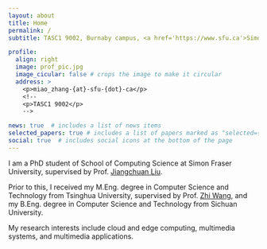 ```yaml
---
layout: about
title: Home
permalink: /
subtitle: TASC1 9002, Burnaby campus, <a href='https://www.sfu.ca'>Simon Feaser University</a>.

profile:
  align: right
  image: prof_pic.jpg
  image_cicular: false # crops the image to make it circular
  address: >
    <p>miao_zhang-{at}-sfu-{dot}-ca</p>
    <!--
    <p>TASC1 9002</p>
    -->

news: true  # includes a list of news items
selected_papers: true # includes a list of papers marked as "selected={true}"
social: true  # includes social icons at the bottom of the page
---
```


I am a PhD student of School of Computing Science at Simon Fraser University, supervised by Prof. [Jiangchuan Liu](https://www2.cs.sfu.ca/~jcliu/). 

Prior to this, I received my M.Eng. degree in Computer Science and Technology from Tsinghua University, supervised by Prof. [Zhi Wang](http://pages.mmlab.top), and my B.Eng. degree in Computer Science and Technology from Sichuan University. 

My research interests include cloud and edge computing, multimedia systems, and multimedia applications.

<!---

Write your biography here. Tell the world about yourself. Link to your favorite [subreddit](http://reddit.com). You can put a picture in, too. The code is already in, just name your picture `prof_pic.jpg` and put it in the `img/` folder.

Put your address / P.O. box / other info right below your picture. You can also disable any these elements by editing `profile` property of the YAML header of your `_pages/about.md`. Edit `_bibliography/papers.bib` and Jekyll will render your [publications page](/al-folio/publications/) automatically.

Link to your social media connections, too. This theme is set up to use [Font Awesome icons](http://fortawesome.github.io/Font-Awesome/) and [Academicons](https://jpswalsh.github.io/academicons/), like the ones below. Add your Facebook, Twitter, LinkedIn, Google Scholar, or just disable all of them.
-->
